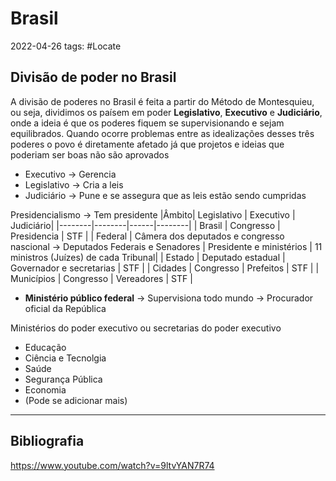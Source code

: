 # Brasil
2022-04-26
tags: #Locate 

## Divisão de poder no Brasil

A divisão de poderes no Brasil é feita a partir do Método de Montesquieu, ou seja, dividimos os paísem em poder **Legislativo**,  **Executivo** e **Judiciário**, onde a ideia é que os poderes fiquem se supervisionando e sejam equilibrados. Quando ocorre problemas entre as idealizações desses três poderes o povo é diretamente afetado já que projetos e ideias que poderiam ser boas não são aprovados

* Executivo → Gerencia
* Legislativo → Cria a leis
* Judiciário → Pune e se assegura que as leis estão sendo cumpridas

Presidencialismo → Tem presidente
|Âmbito| Legislativo | Executivo | Judiciário|
|--------|--------|------|--------|
| Brasil  | Congresso | Presidencia | STF |
| Federal  | Câmera dos deputados e congresso nascional → Deputados Federais e Senadores | Presidente e ministérios | 11 ministros (Juízes) de cada Tribunal|
| Estado  | Deputado estadual | Governador e secretarias | STF |
| Cidades  | Congresso | Prefeitos | STF |
| Municípios  | Congresso | Vereadores | STF |

*  **Ministério público federal**  → Supervisiona todo mundo  → Procurador oficial da República

Ministérios do poder executivo ou secretarias do poder executivo
* Educação
* Ciência e Tecnolgia
* Saúde
* Segurança Pública
* Economia
* (Pode se adicionar mais)

-----------------------------------------------
## Bibliografia
https://www.youtube.com/watch?v=9ltvYAN7R74

